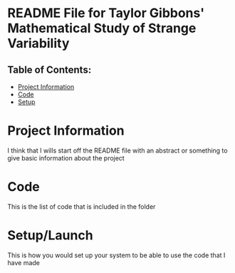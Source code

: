 # README File for Taylor Gibbons' Mathematical Study of Strange Variability

## Table of Contents:
* [Project Information](#project-information)
* [Code](#code)
* [Setup](#setup)


# Project Information
I think that I wills start off the README file with an abstract or something to give basic information about the project

# Code
This is the list of code that is included in the folder

# Setup/Launch
This is how you would set up your system to be able to use the code that I have made
